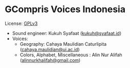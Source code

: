 # GCompris Voices Indonesia

License: [GPLv3](https://www.gnu.org/licenses/quick-guide-gplv3.en.html)

* Sound engineer: Kukuh Syafaat (kukuh@syafaat.id)
* Voices: 
    * Geography: Cahaya Maulidian Caturlipita (cahaya.maulidian@ui.ac.id)
    * Colors, Alphabet, Miscellaneous : Alin Nur Alifah (alinnurkhalifah@gmail.com)
